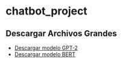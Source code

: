 # chatbot_project

## Descargar Archivos Grandes

- [Descargar modelo GPT-2](https://github.com/Kay12000/GameGuru-Bot/releases/download/v1.0/model.safetensors)
- [Descargar modelo BERT](https://github.com/Kay12000/GameGuru-Bot/releases/download/v1.0/model.safetensors)
